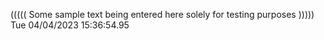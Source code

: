 ((((( Some sample text being entered here solely for testing purposes ))))) Tue 04/04/2023 15:36:54.95
